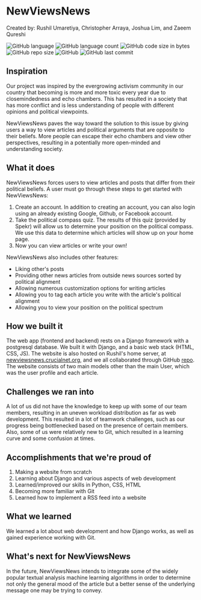 # NewViewsNews
Created by: Rushil Umaretiya, Christopher Arraya, Joshua Lim, and Zaeem Qureshi


![GitHub language](https://img.shields.io/github/languages/top/rushilwiz/newviewsnews?color=FF6663)
![GitHub language count](https://img.shields.io/github/languages/count/rushilwiz/newviewsnews?color=FEB144)
![GitHub code size in bytes](https://img.shields.io/github/languages/code-size/rushilwiz/newviewsnews?color=FAFD7B)
![GitHub repo size](https://img.shields.io/github/repo-size/rushilwiz/newviewsnews?color=9EE09E)
![GitHub](https://img.shields.io/github/license/rushilwiz/newviewsnews?color=9EC1CF)
![GitHub last commit](https://img.shields.io/github/last-commit/rushilwiz/newviewsnews?color=CC99C9)

## Inspiration
Our project was inspired by the evergrowing activism community in our country that becoming is more and more toxic every year due to closemindedness and echo chambers. This has resulted in a society that has more conflict and is less understanding of people with different opinions and political viewpoints.

NewViewsNews paves the way toward the solution to this issue by giving users a way to view articles and political arguments that are opposite to their beliefs. More people can escape their echo chambers and view other perspectives, resulting in a potentially more open-minded and understanding society.

## What it does
NewViewsNews forces users to view articles and posts that differ from their political beliefs. A user must go through these steps to get started with NewViewsNews:
1. Create an account. In addition to creating an account, you can also login using an already existing Google, Github, or Facebook account.
2. Take the political compass quiz. The results of this quiz (provided by Spekr) will allow us to determine your position on the political compass. We use this data to determine which articles will show up on your home page.
3. Now you can view articles or write your own!

NewViewsNews also includes other features:
- Liking other's posts
- Providing other news articles from outside news sources sorted by political alignment
- Allowing numerous customization options for writing articles
- Allowing you to tag each article you write with the article's political alignment
- Allowing you to view your position on the political spectrum

## How we built it

The web app (frontend and backend) rests on a Django framework with a postgresql database. We built it with Django, and a basic web stack (HTML, CSS, JS). The website is also hosted on Rushil's home server, at [newviewsnews.crucialnet.org](newviewsnews.crucialnet.org), and we all collaborated through GitHub [repo](github.com/rushilwiz/newviewsnews.git). The website consists of two main models other than the main User, which was the user profile and each article.

## Challenges we ran into
A lot of us did not have the knowledge to keep up with some of our team members, resulting in an uneven workload distribution as far as web development. This resulted in a lot of teamwork challenges, such as our progress being bottlenecked based on the presence of certain members. Also, some of us were relatively new to Git, which resulted in a learning curve and some confusion at times.

## Accomplishments that we're proud of
1. Making a website from scratch
2. Learning about Django and various aspects of web development
3. Learned/improved our skills in Python, CSS, HTML
4. Becoming more familiar with Git
5. Learned how to implement a RSS feed into a website

## What we learned
We learned a lot about web development and how Django works, as well as gained experience working with Git. 

## What's next for NewViewsNews
In the future, NewViewsNews intends to integrate some of the widely popular textual analysis machine learning algorithms in order to determine not only the general mood of the article but a better sense of the underlying message one may be trying to convey. 
